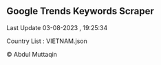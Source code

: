 

## Google Trends Keywords Scraper 
 
Last Update 03-08-2023 , 19:25:34

Country List :
VIETNAM.json



© Abdul Muttaqin 
